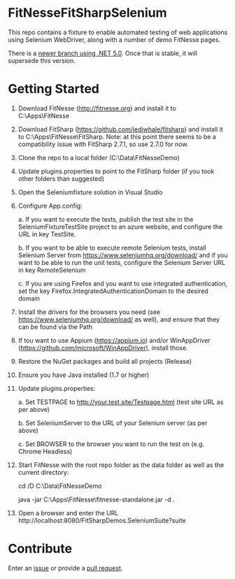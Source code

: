 # FitNesseFitSharpSelenium
This repo contains a fixture to enable automated testing of web applications using Selenium WebDriver, along with a number of demo FitNesse pages.

There is a [newer branch using .NET 5.0](../../tree/net5_0). Once that is stable, it will supersede this version.

# Getting Started
1. Download FitNesse (http://fitnesse.org) and install it to C:\Apps\FitNesse
1. Download FitSharp (https://github.com/jediwhale/fitsharp) and install it to C:\Apps\FitNesse\FitSharp. Note: at this point there seems to be a compatibility issue with FitSharp 2.7.1, so use 2.7.0 for now.
1. Clone the repo to a local folder (C:\Data\FitNesseDemo)
1. Update plugins.properties to point to the FitSharp folder (if you took other folders than suggested)
1. Open the Seleniumfixture solution in Visual Studio
1. Configure App.config: 

	a. If you want to execute the tests, publish the test site in the SeleniumFixtureTestSite project to an azure website, and configure the URL in key TestSite.

	b. If you want to be able to execute remote Selenium tests, install Selenium Server from https://www.seleniumhq.org/download/ and if you want to be able to run the unit tests, configure the Selenium Server URL in key RemoteSelenium

	c. If you are using Firefox and you want to use integrated authentication, set the key Firefox.IntegratedAuthenticationDomain to the desired domain
1. Install the drivers for the browsers you need (see https://www.seleniumhq.org/download/ as well), and ensure that they can be found via the Path
1. If tou want to use Appium (https://appium.io) and/or WinAppDriver (https://github.com/microsoft/WinAppDriver), install those.
1. Restore the NuGet packages and build all projects (Release)
1. Ensure you have Java installed (1.7 or higher)
1. Update plugins.properties:

	a. Set TESTPAGE to http://your.test.site/Testpage.html (test site URL as per above)

	b. Set SeleniumServer to the URL of your Selenium server (as per above)

	c. Set BROWSER to the browser you want to run the test on (e.g. Chrome Headless)
1. Start FitNesse with the root repo folder as the data folder as well as the current directory:

	cd /D C:\Data\FitNesseDemo
	
	java -jar C:\Apps\FitNesse\fitnesse-standalone.jar -d .
1. Open a browser and enter the URL http://localhost:8080/FitSharpDemos.SeleniumSuite?suite

# Contribute
Enter an [issue](../../issues) or provide a [pull request](../../pulls).
